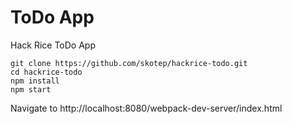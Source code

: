 # ToDo App
Hack Rice ToDo App

```
git clone https://github.com/skotep/hackrice-todo.git
cd hackrice-todo
npm install
npm start
```
Navigate to http://localhost:8080/webpack-dev-server/index.html


